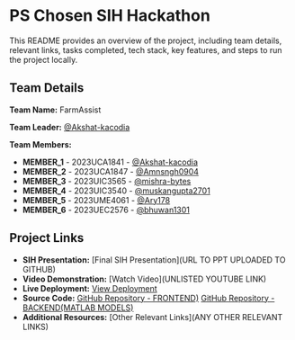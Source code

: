 # PS Chosen SIH Hackathon

This README provides an overview of the project, including team details, relevant links, tasks completed, tech stack, key features, and steps to run the project locally.

## Team Details

**Team Name:** FarmAssist

**Team Leader:** [@Akshat-kacodia](https://github.com/Akshat-kacodia)

**Team Members:**

- **MEMBER_1** - 2023UCA1841 - [@Akshat-kacodia](https://github.com/Akshat-kacodia)
- **MEMBER_2** - 2023UCA1847 - [@Amnsngh0904](https://github.com/Amnsngh0904)
- **MEMBER_3** - 2023UIC3565 - [@mishra-bytes](https://github.com/mishra-bytes)
- **MEMBER_4** - 2023UIC3540 - [@muskangupta2701](https://github.com/muskangupta2701)
- **MEMBER_5** - 2023UME4061 - [@Ary178](https://github.com/Ary178)
- **MEMBER_6** - 2023UEC2576 - [@bhuwan1301](https://github.com/bhuwan1301)

## Project Links

- **SIH Presentation:** [Final SIH Presentation](URL TO PPT UPLOADED TO GITHUB)
- **Video Demonstration:** [Watch Video](UNLISTED YOUTUBE LINK)
- **Live Deployment:** [View Deployment](https://crop-health-dashboard-ten.vercel.app/)
- **Source Code:** [GitHub Repository - FRONTEND)](https://github.com/Amnsngh0904/crop-health-dashboard) [GitHub Repository - BACKEND(MATLAB MODELS)](https://github.com/mishra-bytes/FarmAssist) 
- **Additional Resources:** [Other Relevant Links](ANY OTHER RELEVANT LINKS)
